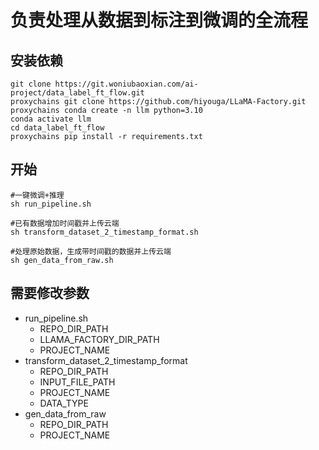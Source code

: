 # 负责处理从数据到标注到微调的全流程


## 安装依赖
    git clone https://git.woniubaoxian.com/ai-project/data_label_ft_flow.git
    proxychains git clone https://github.com/hiyouga/LLaMA-Factory.git
    proxychains conda create -n llm python=3.10
    conda activate llm
    cd data_label_ft_flow
    proxychains pip install -r requirements.txt


## 开始
    #一键微调+推理
    sh run_pipeline.sh

    #已有数据增加时间戳并上传云端
    sh transform_dataset_2_timestamp_format.sh

    #处理原始数据，生成带时间戳的数据并上传云端
    sh gen_data_from_raw.sh


## 需要修改参数
- run_pipeline.sh
  - REPO_DIR_PATH
  - LLAMA_FACTORY_DIR_PATH
  - PROJECT_NAME
- transform_dataset_2_timestamp_format
  - REPO_DIR_PATH
  - INPUT_FILE_PATH
  - PROJECT_NAME
  - DATA_TYPE
- gen_data_from_raw
  - REPO_DIR_PATH
  - PROJECT_NAME